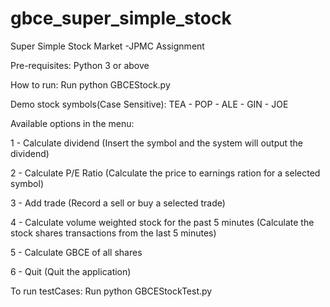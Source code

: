 # gbce_super_simple_stock
Super Simple Stock Market -JPMC Assignment

Pre-requisites:
Python 3 or above

How to run:
Run python GBCEStock.py

Demo stock symbols(Case Sensitive):
TEA - POP - ALE - GIN - JOE

Available options in the menu:

1 - Calculate dividend (Insert the symbol and the system will output the dividend)

2 - Calculate P/E Ratio (Calculate the price to earnings ration for a selected symbol)

3 - Add trade (Record a sell or buy a selected trade)

4 - Calculate volume weighted stock for the past 5 minutes (Calculate the stock shares transactions from the last 5 minutes)

5 - Calculate GBCE of all shares

6 - Quit (Quit the application)

To run testCases:
Run python GBCEStockTest.py
